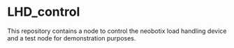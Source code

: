 LHD_control
===========

This repository contains a node to control the neobotix load handling device and a test node for demonstration purposes.
